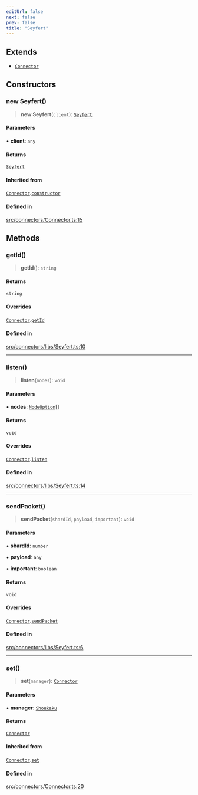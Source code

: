 ```yaml
---
editUrl: false
next: false
prev: false
title: "Seyfert"
---
```


## Extends

- [`Connector`](/api/classes/connector/)

## Constructors

### new Seyfert()

> **new Seyfert**(`client`): [`Seyfert`](/api/namespaces/connectors/classes/seyfert/)

#### Parameters

• **client**: `any`

#### Returns

[`Seyfert`](/api/namespaces/connectors/classes/seyfert/)

#### Inherited from

[`Connector`](/api/classes/connector/).[`constructor`](/api/classes/connector/#constructors)

#### Defined in

[src/connectors/Connector.ts:15](https://github.com/shipgirlproject/shoukaku/blob/f3e4f8953c070c0cdfec493d072e6a22e3555895/src/connectors/Connector.ts#L15)

## Methods

### getId()

> **getId**(): `string`

#### Returns

`string`

#### Overrides

[`Connector`](/api/classes/connector/).[`getId`](/api/classes/connector/#getid)

#### Defined in

[src/connectors/libs/Seyfert.ts:10](https://github.com/shipgirlproject/shoukaku/blob/f3e4f8953c070c0cdfec493d072e6a22e3555895/src/connectors/libs/Seyfert.ts#L10)

***

### listen()

> **listen**(`nodes`): `void`

#### Parameters

• **nodes**: [`NodeOption`](/api/interfaces/nodeoption/)[]

#### Returns

`void`

#### Overrides

[`Connector`](/api/classes/connector/).[`listen`](/api/classes/connector/#listen)

#### Defined in

[src/connectors/libs/Seyfert.ts:14](https://github.com/shipgirlproject/shoukaku/blob/f3e4f8953c070c0cdfec493d072e6a22e3555895/src/connectors/libs/Seyfert.ts#L14)

***

### sendPacket()

> **sendPacket**(`shardId`, `payload`, `important`): `void`

#### Parameters

• **shardId**: `number`

• **payload**: `any`

• **important**: `boolean`

#### Returns

`void`

#### Overrides

[`Connector`](/api/classes/connector/).[`sendPacket`](/api/classes/connector/#sendpacket)

#### Defined in

[src/connectors/libs/Seyfert.ts:6](https://github.com/shipgirlproject/shoukaku/blob/f3e4f8953c070c0cdfec493d072e6a22e3555895/src/connectors/libs/Seyfert.ts#L6)

***

### set()

> **set**(`manager`): [`Connector`](/api/classes/connector/)

#### Parameters

• **manager**: [`Shoukaku`](/api/classes/shoukaku/)

#### Returns

[`Connector`](/api/classes/connector/)

#### Inherited from

[`Connector`](/api/classes/connector/).[`set`](/api/classes/connector/#set)

#### Defined in

[src/connectors/Connector.ts:20](https://github.com/shipgirlproject/shoukaku/blob/f3e4f8953c070c0cdfec493d072e6a22e3555895/src/connectors/Connector.ts#L20)
